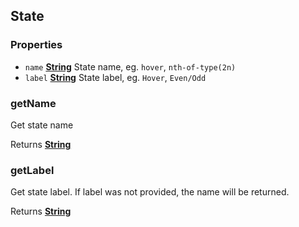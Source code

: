 <!-- Generated by documentation.js. Update this documentation by updating the source code. -->

## State



### Properties

*   `name` **[String][1]** State name, eg. `hover`, `nth-of-type(2n)`
*   `label` **[String][1]** State label, eg. `Hover`, `Even/Odd`

### getName

Get state name

Returns **[String][1]**&#x20;

### getLabel

Get state label. If label was not provided, the name will be returned.

Returns **[String][1]**&#x20;

[1]: https://developer.mozilla.org/docs/Web/JavaScript/Reference/Global_Objects/String
